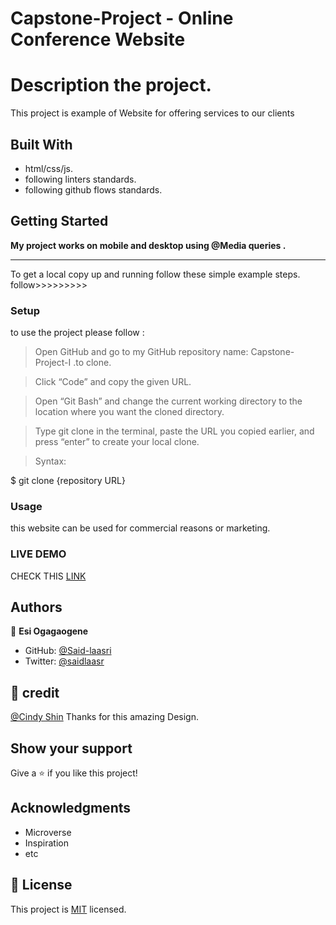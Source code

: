 # Capstone-Project - Online Conference Website

# Description the project.

This project is example of Website for offering services to our clients

## Built With

- html/css/js.
- following linters standards.
- following github flows standards.


## Getting Started

**My project works on mobile and desktop using @Media queries .**
****************************************************
To get a local copy up and running follow these simple example steps.
follow>>>>>>>>>


### Setup

to use the project please follow :

 >Open GitHub and go to my GitHub repository name: Capstone-Project-I .to clone.

 >Click “Code” and copy the given URL.

 >Open “Git Bash” and change the current working directory to the location where you want the cloned directory.

 >Type git clone in the terminal, paste the URL you copied earlier, and press “enter” to create your local clone.

 >Syntax:

  $ git clone {repository URL}

### Usage
this website can be used for commercial reasons or marketing.

### LIVE DEMO
CHECK THIS [LINK](https://ogagaoghene.github.io/online-conference-website/)

## Authors

👤 **Esi Ogagaogene**

- GitHub: [@Said-laasri](https://github.com/ogagaoghene)
- Twitter: [@saidlaasr](https://twitter.com/@esi_ogagaoghene)

## 🤝 credit

[@Cindy Shin](https://www.behance.net/adagio07) Thanks for this amazing Design.

## Show your support

Give a ⭐️ if you like this project!

## Acknowledgments

- Microverse
- Inspiration
- etc

## 📝 License

This project is [MIT](./MIT.md) licensed.